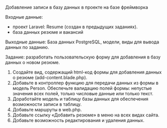 Добавление записи в базу данных в проекте на базе фреймворка

Входные данные:
- проект Laravel: Resume (создан в предыдущих заданиях).
- база данных резюме и вакансий

Выходные данные:
База данных PostgreSQL, модели, виды для вывода данных по заданию.

Задание: разработать пользовательскую форму для добавления в базу данных о новом резюме.
1. Создайте вид, содержащий html-код формы для добавления данных о резюме (add-content.blade.php).
2. Добавьте в контроллер функцию для передачи данных из формы в модель Person. Обеспечьте валидацию полей формы: непустые значения всех полей, только числовые данные или только текст.
3. Доработайте модель и таблицу базы данных для обеспечения возможности записи в таблицу.
4. Добавьте маршруты в web.php.
5. Добавьте ссылку «Добавить резюме» в меню на всех видах сайта.
6. Добавьте возможность редактирования и удаления данных.

